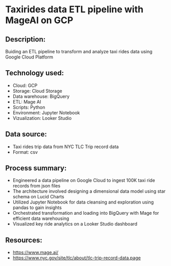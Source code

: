 # Taxirides data ETL pipeline with MageAI on GCP 

## Description: 
Buiding an ETL pipeline to transform and analyze taxi rides data using Google Cloud Platform

## Technology used:
- Cloud: GCP
- Storage: Cloud Storage
- Data warehouse: BigQuery
- ETL: Mage AI
- Scripts: Python
- Environment: Jupyter Notebook 
- Vizualization: Looker Studio

## Data source: 
- Taxi rides trip data from NYC TLC Trip record data
- Format: csv
  
## Process summary:
- Engineered a data pipeline on Google Cloud to ingest 100K taxi ride records from json files
- The architecture involved designing a dimensional data model using star schema on Lucid Charts
- Utilized Jupyter Notebook for data cleansing and exploration using pandas to gain insights
- Orchestrated transformation and loading into BigQuery with Mage for efficient data warehousing
- Visualized key ride analytics on a Looker Studio dashboard

## Resources:
- https://www.mage.ai/
- https://www.nyc.gov/site/tlc/about/tlc-trip-record-data.page    
